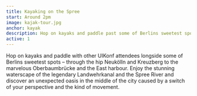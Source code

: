 ```yaml
---
title: Kayaking on the Spree
start: Around 2pm
image: kajak-tour.jpg
anchor: kayak
description: Hop on kayaks and paddle past some of Berlins sweetest spots
active: 1
---
```


<p>
  Hop on kayaks and paddle with other UIKonf attendees longside some of Berlins sweetest spots – through the hip Neukölln and Kreuzberg to the marvelous Oberbaumbrücke and the East harbour. Enjoy the stunning waterscape of the legendary Landwehrkanal and the Spree River and discover an unexpected oasis in the middle of the city caused by a switch of your perspective and the kind of movement. 
</p>